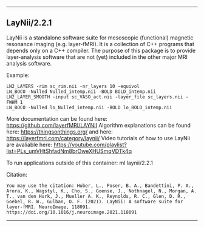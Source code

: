 
----------------------------------
## LayNii/2.2.1 ##
LayNii is a standalone software suite for mesoscopic (functional) magnetic resonance imaging (e.g. layer-fMRI). 
It is a collection of C++ programs that depends only on a C++ compiler. 
The purpose of this package is to provide layer-analysis software that are not (yet) included in the other major MRI analysis software.

Example:
```
LN2_LAYERS -rim sc_rim.nii -nr_layers 10 -equivol
LN_BOCO -Nulled Nulled_intemp.nii -BOLD BOLD_intemp.nii
LN2_LAYER_SMOOTH -input sc_VASO_act.nii -layer_file sc_layers.nii -FWHM 1
LN_BOCO -Nulled lo_Nulled_intemp.nii -BOLD lo_BOLD_intemp.nii
```

More documentation can be found here: https://github.com/layerfMRI/LAYNII 
Algorithm explanations can be found here: https://thingsonthings.org/
and here: https://layerfmri.com/category/laynii/
Video tutorials of how to use LayNii are avaliable here: https://youtube.com/playlist?list=PLs_umVHtShfadNm8brOweXHUSmqVDTk4q

To run applications outside of this container: ml laynii/2.2.1

Citation:
```
You may use the citation: Huber, L., Poser, B. A., Bandettini, P. A., Arora, K., Wagstyl, K., Cho, S., Goense, J., Nothnagel, N., Morgan, A. T., van den Hurk, J., Mueller A. K., Reynolds, R. C., Glen, D. R., Goebel, R. W., Gulban, O. F. (2021). LayNii: A software suite for layer-fMRI. NeuroImage, 118091. https://doi.org/10.1016/j.neuroimage.2021.118091
```

----------------------------------
